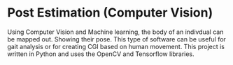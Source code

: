 # Post Estimation (Computer Vision)
Using Computer Vision and Machine learning, the body of an indivdual can be mapped out. Showing their pose. This type of software can be useful for gait analysis or for creating CGI based on human movement. This project is written in Python and uses the OpenCV and Tensorflow libraries.
